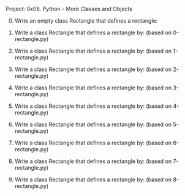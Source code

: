 Project: 0x08. Python - More Classes and Objects


0. Write an empty class Rectangle that defines a rectangle:

1. Write a class Rectangle that defines a rectangle by: (based on 0-rectangle.py)

2. Write a class Rectangle that defines a rectangle by: (based on 1-rectangle.py)

3. Write a class Rectangle that defines a rectangle by: (based on 2-rectangle.py)

4. Write a class Rectangle that defines a rectangle by: (based on 3-rectangle.py)

5. Write a class Rectangle that defines a rectangle by: (based on 4-rectangle.py)

6. Write a class Rectangle that defines a rectangle by: (based on 5-rectangle.py)

7. Write a class Rectangle that defines a rectangle by: (based on 6-rectangle.py)

8. Write a class Rectangle that defines a rectangle by: (based on 7-rectangle.py)

9. Write a class Rectangle that defines a rectangle by: (based on 8-rectangle.py)

